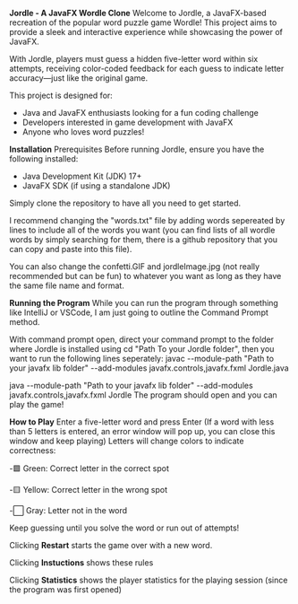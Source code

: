 **Jordle - A JavaFX Wordle Clone**
Welcome to Jordle, a JavaFX-based recreation of the popular word puzzle game Wordle! This project aims to provide a sleek and interactive experience while showcasing the power of JavaFX.

With Jordle, players must guess a hidden five-letter word within six attempts, receiving color-coded feedback for each guess to indicate letter accuracy—just like the original game.

This project is designed for:

- Java and JavaFX enthusiasts looking for a fun coding challenge
- Developers interested in game development with JavaFX
- Anyone who loves word puzzles!

**Installation**
Prerequisites
Before running Jordle, ensure you have the following installed:

- Java Development Kit (JDK) 17+
- JavaFX SDK (if using a standalone JDK)

Simply clone the repository to have all you need to get started.

I recommend changing the "words.txt" file by adding words sepereated by lines to include all of the words you want (you can find lists of all wordle words by simply searching for them, there is a github repository that you can copy and paste into this file).

You can also change the confetti.GIF and jordleImage.jpg (not really recommended but can be fun) to whatever you want as long as they have the same file name and format.

**Running the Program**
While you can run the program through something like IntelliJ or VSCode, I am just going to outline the Command Prompt method.

With command prompt open, direct your command prompt to the folder where Jordle is installed using cd "Path To your Jordle folder", then you want to run the following lines seperately:
javac --module-path "Path to your javafx lib folder" --add-modules javafx.controls,javafx.fxml Jordle.java

java --module-path "Path to your javafx lib folder" --add-modules javafx.controls,javafx.fxml Jordle
The program should open and you can play the game!

**How to Play**
Enter a five-letter word and press Enter (If a word with less than 5 letters is entered, an error window will pop up, you can close this window and keep playing)
Letters will change colors to indicate correctness:

-🟩 Green: Correct letter in the correct spot

-🟨 Yellow: Correct letter in the wrong spot

-⬜ Gray: Letter not in the word

Keep guessing until you solve the word or run out of attempts!

Clicking **Restart** starts the game over with a new word.

Clicking **Instuctions** shows these rules

Clicking **Statistics** shows the player statistics for the playing session (since the program was first opened)
